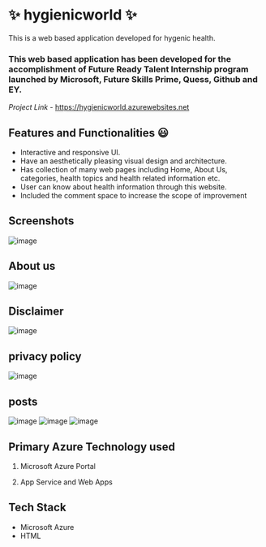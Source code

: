 # ✨ hygienicworld ✨

This is a web based application developed for hygenic health.

### This web based application has been developed for the accomplishment of Future Ready Talent Internship program launched by Microsoft, Future Skills Prime, Quess, Github and EY.


*Project Link* - https://hygienicworld.azurewebsites.net

## Features and Functionalities 😃

- Interactive and responsive UI.
- Have an aesthetically pleasing visual design and architecture.
- Has collection of many web pages including Home, About Us, categories, health topics and health related information etc.
- User can know about health information through this website.
- Included the comment space to increase the scope of improvement 

## Screenshots
![image](https://user-images.githubusercontent.com/118588376/204725960-73da3e98-53ee-4342-ae29-cd1b75c21ed2.png)

## About us
![image](https://user-images.githubusercontent.com/118588376/204726190-00970e0b-cd6a-4023-963f-5df8a9a3cacc.png)

## Disclaimer
![image](https://user-images.githubusercontent.com/118588376/204726267-414a7e63-a925-4e98-b8d3-ec87ab04271e.png)

## privacy policy
![image](https://user-images.githubusercontent.com/118588376/204726324-e095363a-c1b2-4f87-a93e-d74cae2645d5.png)

## posts
![image](https://user-images.githubusercontent.com/118588376/204726370-6a4e72e8-5094-40b6-ab29-604278e2c69a.png)
![image](https://user-images.githubusercontent.com/118588376/204726444-972e425e-f180-429e-85f2-4c115eb1828b.png)
![image](https://user-images.githubusercontent.com/118588376/204726589-6312401f-4ef8-4599-b613-613c04c4a0c0.png)

## Primary Azure Technology used
1. Microsoft Azure Portal

2. App Service and Web Apps

## Tech Stack
- Microsoft Azure
- HTML
